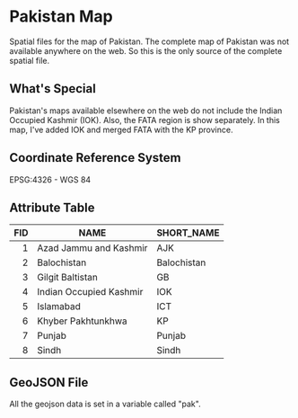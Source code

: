 # Pakistan Map
Spatial files for the map of Pakistan. The complete map of Pakistan was not available anywhere on the web. So this is the only source of the complete spatial file.

## What's Special
Pakistan's maps available elsewhere on the web do not include the Indian Occupied Kashmir (IOK). Also, the FATA region is show separately. In this map, I've added IOK and merged FATA with the KP province.

## Coordinate Reference System
EPSG:4326 - WGS 84

## Attribute Table
FID | NAME | SHORT_NAME |
| ---: | --- | --- |
| 1 | Azad Jammu and Kashmir | AJK |
| 2 | Balochistan | Balochistan |
| 3 | Gilgit Baltistan | GB |
| 4 | Indian Occupied Kashmir | IOK |
| 5 | Islamabad | ICT |
| 6 | Khyber Pakhtunkhwa | KP |
| 7 | Punjab | Punjab |
| 8 | Sindh | Sindh |

## GeoJSON File
All the geojson data is set in a variable called "pak".

